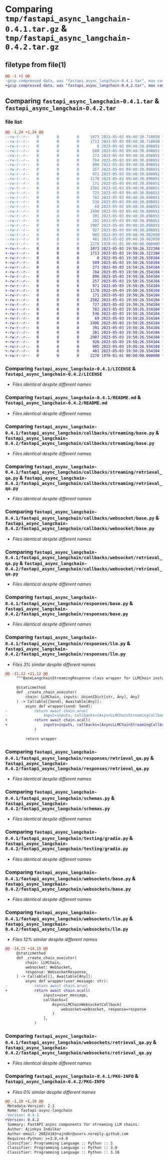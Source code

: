 # Comparing `tmp/fastapi_async_langchain-0.4.1.tar.gz` & `tmp/fastapi_async_langchain-0.4.2.tar.gz`

## filetype from file(1)

```diff
@@ -1 +1 @@
-gzip compressed data, was "fastapi_async_langchain-0.4.1.tar", max compression
+gzip compressed data, was "fastapi_async_langchain-0.4.2.tar", max compression
```

## Comparing `fastapi_async_langchain-0.4.1.tar` & `fastapi_async_langchain-0.4.2.tar`

### file list

```diff
@@ -1,24 +1,24 @@
--rw-r--r--   0        0        0     1073 2023-05-03 09:40:30.718850 fastapi_async_langchain-0.4.1/LICENSE
--rw-r--r--   0        0        0     1713 2023-05-03 09:40:30.718850 fastapi_async_langchain-0.4.1/README.md
--rw-r--r--   0        0        0        0 2023-05-03 09:40:30.898851 fastapi_async_langchain-0.4.1/fastapi_async_langchain/__init__.py
--rw-r--r--   0        0        0      509 2023-05-03 09:40:30.898851 fastapi_async_langchain-0.4.1/fastapi_async_langchain/callbacks/__init__.py
--rw-r--r--   0        0        0      273 2023-05-03 09:40:30.898851 fastapi_async_langchain-0.4.1/fastapi_async_langchain/callbacks/streaming/__init__.py
--rw-r--r--   0        0        0      784 2023-05-03 09:40:30.898851 fastapi_async_langchain-0.4.1/fastapi_async_langchain/callbacks/streaming/base.py
--rw-r--r--   0        0        0      896 2023-05-03 09:40:30.898851 fastapi_async_langchain-0.4.1/fastapi_async_langchain/callbacks/streaming/retrieval_qa.py
--rw-r--r--   0        0        0      257 2023-05-03 09:40:30.898851 fastapi_async_langchain-0.4.1/fastapi_async_langchain/callbacks/websocket/__init__.py
--rw-r--r--   0        0        0      971 2023-05-03 09:40:30.898851 fastapi_async_langchain-0.4.1/fastapi_async_langchain/callbacks/websocket/base.py
--rw-r--r--   0        0        0     1178 2023-05-03 09:40:30.898851 fastapi_async_langchain-0.4.1/fastapi_async_langchain/callbacks/websocket/retrieval_qa.py
--rw-r--r--   0        0        0      171 2023-05-03 09:40:30.898851 fastapi_async_langchain-0.4.1/fastapi_async_langchain/responses/__init__.py
--rw-r--r--   0        0        0     2502 2023-05-03 09:40:30.898851 fastapi_async_langchain-0.4.1/fastapi_async_langchain/responses/base.py
--rw-r--r--   0        0        0      725 2023-05-03 09:40:30.898851 fastapi_async_langchain-0.4.1/fastapi_async_langchain/responses/llm.py
--rw-r--r--   0        0        0      782 2023-05-03 09:40:30.898851 fastapi_async_langchain-0.4.1/fastapi_async_langchain/responses/retrieval_qa.py
--rw-r--r--   0        0        0      536 2023-05-03 09:40:30.898851 fastapi_async_langchain-0.4.1/fastapi_async_langchain/schemas.py
--rw-r--r--   0        0        0       69 2023-05-03 09:40:30.898851 fastapi_async_langchain-0.4.1/fastapi_async_langchain/testing/__init__.py
--rw-r--r--   0        0        0     2496 2023-05-03 09:40:30.898851 fastapi_async_langchain-0.4.1/fastapi_async_langchain/testing/gradio.py
--rw-r--r--   0        0        0      391 2023-05-03 09:40:30.898851 fastapi_async_langchain-0.4.1/fastapi_async_langchain/testing/settings.py
--rw-r--r--   0        0        0      281 2023-05-03 09:40:30.898851 fastapi_async_langchain-0.4.1/fastapi_async_langchain/websockets/__init__.py
--rw-r--r--   0        0        0     2907 2023-05-03 09:40:30.898851 fastapi_async_langchain-0.4.1/fastapi_async_langchain/websockets/base.py
--rw-r--r--   0        0        0      927 2023-05-03 09:40:30.898851 fastapi_async_langchain-0.4.1/fastapi_async_langchain/websockets/llm.py
--rw-r--r--   0        0        0      985 2023-05-03 09:40:30.902850 fastapi_async_langchain-0.4.1/fastapi_async_langchain/websockets/retrieval_qa.py
--rw-r--r--   0        0        0      481 2023-05-03 09:40:30.902850 fastapi_async_langchain-0.4.1/pyproject.toml
--rw-r--r--   0        0        0     2278 1970-01-01 00:00:00.000000 fastapi_async_langchain-0.4.1/PKG-INFO
+-rw-r--r--   0        0        0     1073 2023-05-03 19:50:26.322104 fastapi_async_langchain-0.4.2/LICENSE
+-rw-r--r--   0        0        0     1713 2023-05-03 19:50:26.322104 fastapi_async_langchain-0.4.2/README.md
+-rw-r--r--   0        0        0        0 2023-05-03 19:50:26.550104 fastapi_async_langchain-0.4.2/fastapi_async_langchain/__init__.py
+-rw-r--r--   0        0        0      509 2023-05-03 19:50:26.550104 fastapi_async_langchain-0.4.2/fastapi_async_langchain/callbacks/__init__.py
+-rw-r--r--   0        0        0      273 2023-05-03 19:50:26.554104 fastapi_async_langchain-0.4.2/fastapi_async_langchain/callbacks/streaming/__init__.py
+-rw-r--r--   0        0        0      784 2023-05-03 19:50:26.554104 fastapi_async_langchain-0.4.2/fastapi_async_langchain/callbacks/streaming/base.py
+-rw-r--r--   0        0        0      896 2023-05-03 19:50:26.554104 fastapi_async_langchain-0.4.2/fastapi_async_langchain/callbacks/streaming/retrieval_qa.py
+-rw-r--r--   0        0        0      257 2023-05-03 19:50:26.554104 fastapi_async_langchain-0.4.2/fastapi_async_langchain/callbacks/websocket/__init__.py
+-rw-r--r--   0        0        0      971 2023-05-03 19:50:26.554104 fastapi_async_langchain-0.4.2/fastapi_async_langchain/callbacks/websocket/base.py
+-rw-r--r--   0        0        0     1178 2023-05-03 19:50:26.554104 fastapi_async_langchain-0.4.2/fastapi_async_langchain/callbacks/websocket/retrieval_qa.py
+-rw-r--r--   0        0        0      171 2023-05-03 19:50:26.554104 fastapi_async_langchain-0.4.2/fastapi_async_langchain/responses/__init__.py
+-rw-r--r--   0        0        0     2502 2023-05-03 19:50:26.554104 fastapi_async_langchain-0.4.2/fastapi_async_langchain/responses/base.py
+-rw-r--r--   0        0        0      727 2023-05-03 19:50:26.554104 fastapi_async_langchain-0.4.2/fastapi_async_langchain/responses/llm.py
+-rw-r--r--   0        0        0      782 2023-05-03 19:50:26.554104 fastapi_async_langchain-0.4.2/fastapi_async_langchain/responses/retrieval_qa.py
+-rw-r--r--   0        0        0      536 2023-05-03 19:50:26.554104 fastapi_async_langchain-0.4.2/fastapi_async_langchain/schemas.py
+-rw-r--r--   0        0        0       69 2023-05-03 19:50:26.554104 fastapi_async_langchain-0.4.2/fastapi_async_langchain/testing/__init__.py
+-rw-r--r--   0        0        0     2496 2023-05-03 19:50:26.554104 fastapi_async_langchain-0.4.2/fastapi_async_langchain/testing/gradio.py
+-rw-r--r--   0        0        0      391 2023-05-03 19:50:26.554104 fastapi_async_langchain-0.4.2/fastapi_async_langchain/testing/settings.py
+-rw-r--r--   0        0        0      281 2023-05-03 19:50:26.554104 fastapi_async_langchain-0.4.2/fastapi_async_langchain/websockets/__init__.py
+-rw-r--r--   0        0        0     2907 2023-05-03 19:50:26.554104 fastapi_async_langchain-0.4.2/fastapi_async_langchain/websockets/base.py
+-rw-r--r--   0        0        0      928 2023-05-03 19:50:26.554104 fastapi_async_langchain-0.4.2/fastapi_async_langchain/websockets/llm.py
+-rw-r--r--   0        0        0      985 2023-05-03 19:50:26.554104 fastapi_async_langchain-0.4.2/fastapi_async_langchain/websockets/retrieval_qa.py
+-rw-r--r--   0        0        0      481 2023-05-03 19:50:26.554104 fastapi_async_langchain-0.4.2/pyproject.toml
+-rw-r--r--   0        0        0     2278 1970-01-01 00:00:00.000000 fastapi_async_langchain-0.4.2/PKG-INFO
```

### Comparing `fastapi_async_langchain-0.4.1/LICENSE` & `fastapi_async_langchain-0.4.2/LICENSE`

 * *Files identical despite different names*

### Comparing `fastapi_async_langchain-0.4.1/README.md` & `fastapi_async_langchain-0.4.2/README.md`

 * *Files identical despite different names*

### Comparing `fastapi_async_langchain-0.4.1/fastapi_async_langchain/callbacks/streaming/base.py` & `fastapi_async_langchain-0.4.2/fastapi_async_langchain/callbacks/streaming/base.py`

 * *Files identical despite different names*

### Comparing `fastapi_async_langchain-0.4.1/fastapi_async_langchain/callbacks/streaming/retrieval_qa.py` & `fastapi_async_langchain-0.4.2/fastapi_async_langchain/callbacks/streaming/retrieval_qa.py`

 * *Files identical despite different names*

### Comparing `fastapi_async_langchain-0.4.1/fastapi_async_langchain/callbacks/websocket/base.py` & `fastapi_async_langchain-0.4.2/fastapi_async_langchain/callbacks/websocket/base.py`

 * *Files identical despite different names*

### Comparing `fastapi_async_langchain-0.4.1/fastapi_async_langchain/callbacks/websocket/retrieval_qa.py` & `fastapi_async_langchain-0.4.2/fastapi_async_langchain/callbacks/websocket/retrieval_qa.py`

 * *Files identical despite different names*

### Comparing `fastapi_async_langchain-0.4.1/fastapi_async_langchain/responses/base.py` & `fastapi_async_langchain-0.4.2/fastapi_async_langchain/responses/base.py`

 * *Files identical despite different names*

### Comparing `fastapi_async_langchain-0.4.1/fastapi_async_langchain/responses/llm.py` & `fastapi_async_langchain-0.4.2/fastapi_async_langchain/responses/llm.py`

 * *Files 3% similar despite different names*

```diff
@@ -11,12 +11,12 @@
     """BaseLangchainStreamingResponse class wrapper for LLMChain instances."""
 
     @staticmethod
     def _create_chain_executor(
         chain: LLMChain, inputs: Union[Dict[str, Any], Any]
     ) -> Callable[[Send], Awaitable[Any]]:
         async def wrapper(send: Send):
-            return await chain.arun(
-                input=inputs, callbacks=[AsyncLLMChainStreamingCallback(send=send)]
+            return await chain.acall(
+                inputs=inputs, callbacks=[AsyncLLMChainStreamingCallback(send=send)]
             )
 
         return wrapper
```

### Comparing `fastapi_async_langchain-0.4.1/fastapi_async_langchain/responses/retrieval_qa.py` & `fastapi_async_langchain-0.4.2/fastapi_async_langchain/responses/retrieval_qa.py`

 * *Files identical despite different names*

### Comparing `fastapi_async_langchain-0.4.1/fastapi_async_langchain/schemas.py` & `fastapi_async_langchain-0.4.2/fastapi_async_langchain/schemas.py`

 * *Files identical despite different names*

### Comparing `fastapi_async_langchain-0.4.1/fastapi_async_langchain/testing/gradio.py` & `fastapi_async_langchain-0.4.2/fastapi_async_langchain/testing/gradio.py`

 * *Files identical despite different names*

### Comparing `fastapi_async_langchain-0.4.1/fastapi_async_langchain/websockets/base.py` & `fastapi_async_langchain-0.4.2/fastapi_async_langchain/websockets/base.py`

 * *Files identical despite different names*

### Comparing `fastapi_async_langchain-0.4.1/fastapi_async_langchain/websockets/llm.py` & `fastapi_async_langchain-0.4.2/fastapi_async_langchain/websockets/llm.py`

 * *Files 12% similar despite different names*

```diff
@@ -14,15 +14,15 @@
     @staticmethod
     def _create_chain_executor(
         chain: LLMChain,
         websocket: WebSocket,
         response: WebsocketResponse,
     ) -> Callable[[], Awaitable[Any]]:
         async def wrapper(user_message: str):
-            return await chain.arun(
+            return await chain.acall(
                 inputs=user_message,
                 callbacks=[
                     AsyncLLMChainWebsocketCallback(
                         websocket=websocket, response=response
                     )
                 ],
             )
```

### Comparing `fastapi_async_langchain-0.4.1/fastapi_async_langchain/websockets/retrieval_qa.py` & `fastapi_async_langchain-0.4.2/fastapi_async_langchain/websockets/retrieval_qa.py`

 * *Files identical despite different names*

### Comparing `fastapi_async_langchain-0.4.1/PKG-INFO` & `fastapi_async_langchain-0.4.2/PKG-INFO`

 * *Files 0% similar despite different names*

```diff
@@ -1,10 +1,10 @@
 Metadata-Version: 2.1
 Name: fastapi-async-langchain
-Version: 0.4.1
+Version: 0.4.2
 Summary: FastAPI async components for streaming LLM chains.
 Author: Ajinkya Indulkar
 Author-email: 26824103+ajndkr@users.noreply.github.com
 Requires-Python: >=3.9,<4.0
 Classifier: Programming Language :: Python :: 3
 Classifier: Programming Language :: Python :: 3.9
 Classifier: Programming Language :: Python :: 3.10
```

